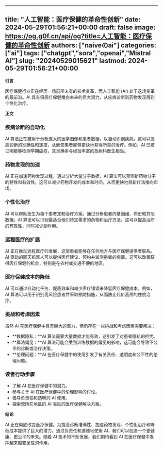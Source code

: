 
---
title: "人工智能：医疗保健的革命性创新"
date: 2024-05-29T01:56:21+00:00
draft: false
image: https://og.g0f.cn/api/og?title=人工智能：医疗保健的革命性创新
authors: ["naiveのai"]
categories: ["ai"]
tags: ["chatgpt","sora","openai","Mistral AI"]
slug: "20240529015621"
lastmod: 2024-05-29T01:56:21+00:00
---
**引言**

医疗保健行业正在经历一场前所未有的技术变革，而人工智能 (AI) 处于这场变革的最前沿。AI 具有将医疗保健推向未来的巨大潜力，从疾病诊断到药物发现再到个性化治疗。

**正文**

### 疾病诊断的自动化

AI 算法正在被用于分析庞大的医学图像和患者数据，以自动识别疾病。这可以提高诊断的准确性和速度，从而使患者能够更快地获得所需的治疗。例如，AI 已被证明能够检测早期癌症，其准确率与经验丰富的放射科医生相当。

### 药物发现的加速

AI 正在加速药物发现过程。通过分析大量分子数据，AI 算法可以预测新药物分子的特性和有效性。这可以减少药物开发的成本和时间，从而更快地将新疗法推向市场。

### 个性化治疗

AI 可以帮助医生为每个患者定制治疗方案。通过分析患者的基因组、病史和其他数据，AI 算法可以识别最适合他们特定需求的药物和治疗方法。这可以提高治疗的有效性，同时减少副作用。

### 远程医疗的扩展

AI 正在推动远程医疗的发展，这使患者能够在任何地方与医疗保健提供者联系。AI 驱动的聊天机器人可以提供医疗建议、预约并监测患者的病情。这可以改善获得医疗保健的机会，特别是在农村或交通不便的地区。

### 医疗保健成本的降低

AI 可以通过自动化任务、提高效率和减少医疗错误来降低医疗保健成本。例如，AI 算法可以用于识别高风险患者并采取预防措施，从而防止代价高昂的住院治疗。

### 挑战和考虑因素

虽然 AI 在医疗保健中具有巨大的潜力，但仍存在一些挑战和考虑因素需要解决：

* **数据隐私：**AI 算法需要大量数据才能有效，这引发了对患者隐私的担忧。
* **算法偏见：**AI 算法可能会受到训练数据的偏见的影响，这可能会导致不公平的诊断或治疗决策。
* **伦理问题：**AI 在医疗保健中的使用引发了有关责任、透明度和公平性的伦理问题。

### 读者行动步骤

* 了解 AI 在医疗保健中的潜力。
* 参与关于 AI 在医疗保健中的伦理影响的讨论。
* 倡导负责任和透明的 AI 使用。
* 探索您所在地区的 AI 驱动的医疗保健解决方案。

**结论**

AI 正在彻底改变医疗保健，为提高诊断准确性、加速药物发现、个性化治疗和降低成本提供了巨大的潜力。通过负责任和道德地使用 AI，我们可以创造一个更健康、更公平的未来。随着 AI 技术的不断发展，我们期待看到 AI 在医疗保健中发挥越来越变革性的作用。